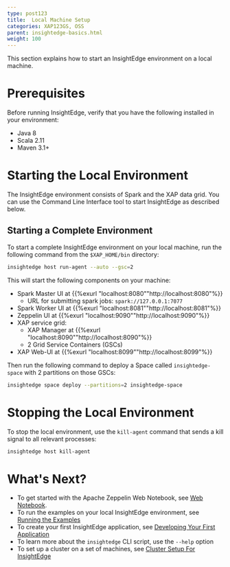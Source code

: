 ```yaml
---
type: post123
title:  Local Machine Setup
categories: XAP123GS, OSS
parent: insightedge-basics.html
weight: 100
---
```


This section explains how to start an InsightEdge environment on a local machine.

# Prerequisites

Before running InsightEdge, verify that you have the following installed in your environment:

* Java 8
* Scala 2.11
* Maven 3.1+

# Starting the Local Environment

The InsightEdge environment consists of Spark and the XAP data grid. You can use the Command Line Interface tool to start InsightEdge as described below. 

## Starting a Complete Environment

To start a complete InsightEdge environment on your local machine, run the following command from the `$XAP_HOME/bin` directory:

```bash
insightedge host run-agent --auto --gsc=2
```

This will start the following components on your machine:

* Spark Master UI at {{%exurl "localhost:8080""http://localhost:8080"%}}
   * URL for submitting spark jobs: `spark://127.0.0.1:7077`
* Spark Worker UI at {{%exurl "localhost:8081""http://localhost:8081"%}}
* Zeppelin UI at {{%exurl "localhost:9090""http://localhost:9090"%}}
* XAP service grid:
    * XAP Manager at {{%exurl "localhost:8090""http://localhost:8090"%}}
	* 2 Grid Service Containers (GSCs)
* XAP Web-UI at {{%exurl "localhost:8099""http://localhost:8099"%}}
	
Then run the following command to deploy a Space called `insightedge-space` with 2 partitions on those GSCs:

```bash
insightedge space deploy --partitions=2 insightedge-space
```

# Stopping the Local Environment

To stop the local environment, use the `kill-agent` command that sends a kill signal to all relevant processes:

```bash
insightedge host kill-agent
```

# What's Next?

* To get started with the Apache Zeppelin Web Notebook, see [Web Notebook](insightedge-zeppelin.html).
* To run the examples on your local InsightEdge environment, see [Running the Examples](insightedge-examples.html)
* To create your first InsightEdge application, see [Developing Your First Application](insightedge-first-app.html)
* To learn more about the `insightedge` CLI script, use the `--help` option
* To set up a cluster on a set of machines, see [Cluster Setup For InsightEdge](../admin/admin-ie-cluster_setup.html)
